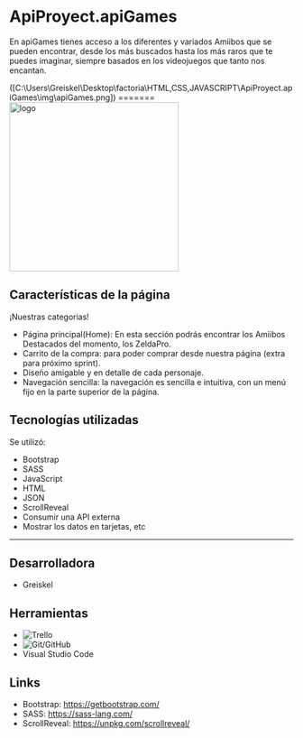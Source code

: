 
# ApiProyect.apiGames
En apiGames tienes acceso a los diferentes y variados Amiibos que se pueden encontrar, desde los más buscados hasta los más raros que te puedes imaginar, siempre basados en los videojuegos que tanto nos encantan.

<div>
([C:\Users\Greiskel\Desktop\factoria\HTML,CSS,JAVASCRIPT\ApiProyect.apiGames\img\apiGames.png])
=======
<div class="logo">
<img src="" alt="logo" width="300px">
</div>

## Características de la página
¡Nuestras categorias!

* Página principal(Home): En esta sección podrás encontrar los Amiibos Destacados del momento, los ZeldaPro.
* Carrito de la compra: para poder comprar desde nuestra página (extra para próximo sprint).
* Diseño amigable y en detalle de cada personaje.
* Navegación sencilla: la navegación es sencilla e intuitiva, con un menú fijo en la parte superior de la página.

## Tecnologías utilizadas
Se utilizó:

* Bootstrap
* SASS
* JavaScript
* HTML
* JSON
* ScrollReveal
* Consumir una API externa
* Mostrar los datos en tarjetas, etc

---------------------------------

## Desarrolladora
* Greiskel 

## Herramientas
* ![Trello](https://trello.com/b/W6a4X8Bu/proyecto-api-apigames)
* ![Git/GitHub](https://github.com/GreiskelS/ApiProyect.apiGames.git)
* Visual Studio Code


## Links
* Bootstrap: https://getbootstrap.com/
* SASS: https://sass-lang.com/
* ScrollReveal: https://unpkg.com/scrollreveal/
